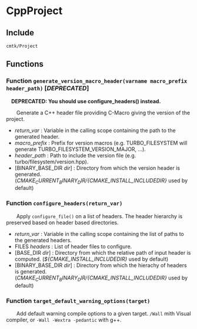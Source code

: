 
# CppProject

## Include
`cmtk/Project`

## Functions
### Function `generate_version_macro_header(varname macro_prefix header_path)` [*DEPRECATED*]

&ensp;&ensp;**DEPRECATED: You should use configure_headers() instead.**

&ensp;&ensp;&ensp;&ensp;Generate a C++ header file providing C-Macro giving the version of the project.
- *return_var* :  Variable in the calling scope containing the path to the generated header.
- *macro_prefix* : 	Prefix for version macros (e.g. TURBO_FILESYSTEM will generate TURBO_FILESYSTEM_VERSION_MAJOR, ...).
- *header_path* :  Path to include the version file (e.g. turbo/filesystem/version.hpp).
- [BINARY_BASE_DIR *dir*] :  Directory from which the version header is generated. (*${CMAKE_CURRENT_BINARY_DIR}/${CMAKE_INSTALL_INCLUDEDIR}* used by default)

### Function `configure_headers(return_var)`

&ensp;&ensp;&ensp;&ensp;Apply `configure_file()` on a list of headers. The header hierarchy is preserved based on header based directories.
- *return_var* :  Variable in the calling scope containing the list of paths to the generated headers.
- FILES *headers* :  List of header files to configure.
- [BASE_DIR *dir*] :  Directory from which the relative path of input header is computed. (*${CMAKE_INSTALL_INCLUDEDIR}* used by default)
- [BINARY_BASE_DIR *dir*] :  Directory from which the hierachy of headers is generated. (*${CMAKE_CURRENT_BINARY_DIR}/${CMAKE_INSTALL_INCLUDEDIR}* used by default)

### Function `target_default_warning_options(target)`

&ensp;&ensp;&ensp;&ensp;Add default warning compile options to a given target.
`/Wall` mith Visual compiler, or `-Wall -Wextra -pedantic` with g++.
